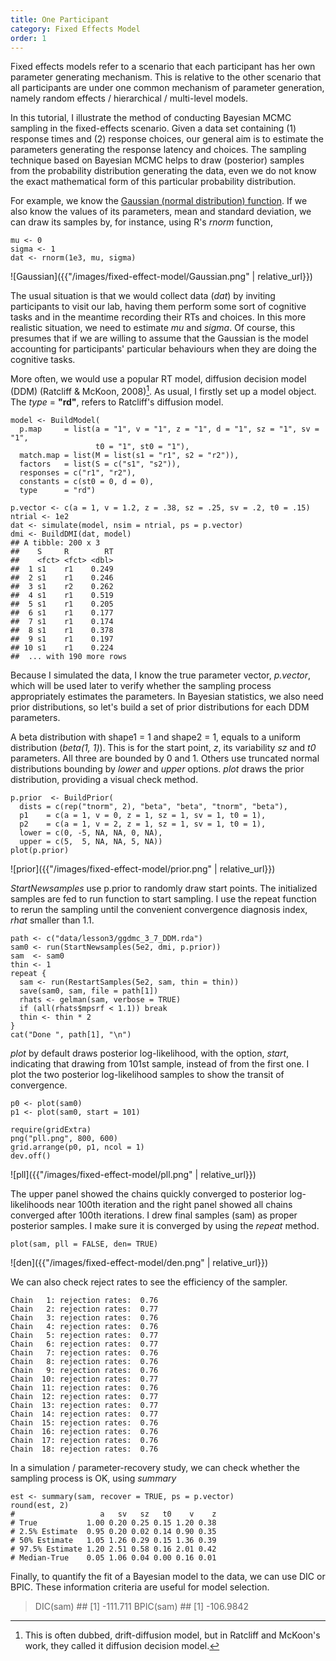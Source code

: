 ```yaml
---
title: One Participant
category: Fixed Effects Model
order: 1
---
```


Fixed effects models refer to a scenario that each participant
has her own parameter generating mechanism. This is relative to
the other scenario that all participants are under one common mechanism
of parameter generation, namely random effects / hierarchical / multi-level
models.

In this tutorial, I illustrate the method of conducting Bayesian MCMC sampling
in the fixed-effects scenario. Given a data set containing (1) response times
and (2) response choices, our general aim is to estimate the parameters
generating the response latency and choices. The sampling technique based on
Bayesian MCMC helps to draw (posterior) samples from the probability
distribution generating the data, even we do not know the exact
mathematical form of this particular probability distribution.

For example, we know the [Gaussian (normal distribution) function](https://en.wikipedia.org/wiki/Gaussian_function). If we also know the values of its parameters,
mean and standard deviation, we can draw its samples by, for instance,
using R's _rnorm_ function,

```
mu <- 0
sigma <- 1
dat <- rnorm(1e3, mu, sigma)
```

![Gaussian]({{"/images/fixed-effect-model/Gaussian.png" | relative_url}})

The usual situation is that we would collect data (_dat_) by inviting
participants to visit our lab, having them perform some sort of
cognitive tasks and in the meantime recording their RTs and choices. 
In this more realistic situation, we need to estimate _mu_
and _sigma_.  Of course, this presumes that if we are willing to
assume that the Gaussian is the model accounting for participants'
particular behaviours when they are doing the cognitive tasks.

More often, we would use a popular RT model, diffusion decision model
(DDM) (Ratcliff & McKoon, 2008)[^1]. As usual, I firstly set up a model
object. The _type_ = **"rd"**, refers to Ratcliff's diffusion model.

```
model <- BuildModel(
  p.map     = list(a = "1", v = "1", z = "1", d = "1", sz = "1", sv = "1",
                   t0 = "1", st0 = "1"),
  match.map = list(M = list(s1 = "r1", s2 = "r2")),
  factors   = list(S = c("s1", "s2")),
  responses = c("r1", "r2"),
  constants = c(st0 = 0, d = 0),
  type      = "rd")

p.vector <- c(a = 1, v = 1.2, z = .38, sz = .25, sv = .2, t0 = .15)
ntrial <- 1e2
dat <- simulate(model, nsim = ntrial, ps = p.vector)
dmi <- BuildDMI(dat, model)
## A tibble: 200 x 3
##    S     R        RT
##    <fct> <fct> <dbl>
##  1 s1    r1    0.249
##  2 s1    r1    0.246
##  3 s1    r2    0.262
##  4 s1    r1    0.519
##  5 s1    r1    0.205
##  6 s1    r1    0.177
##  7 s1    r1    0.174
##  8 s1    r1    0.378
##  9 s1    r1    0.197
## 10 s1    r1    0.224
##  ... with 190 more rows

```

Because I simulated the data, I know the true parameter vector, _p.vector_, which
will be used later to verify whether the sampling process appropriately estimates 
the parameters. In Bayesian statistics, we also need prior distributions, so
let's build a set of prior distributions for each DDM parameters.

A beta distribution with shape1 = 1 and shape2 = 1, equals to a uniform
distribution (_beta(1, 1)_). This is for the start point, _z_, its variability
_sz_ and _t0_ parameters. All three are bounded by 0 and 1. Others use
truncated normal distributions bounding by _lower_ and _upper_ options.
_plot_ draws the prior distribution, providing a visual check method.

```
p.prior  <- BuildPrior(
  dists = c(rep("tnorm", 2), "beta", "beta", "tnorm", "beta"),
  p1    = c(a = 1, v = 0, z = 1, sz = 1, sv = 1, t0 = 1),
  p2    = c(a = 1, v = 2, z = 1, sz = 1, sv = 1, t0 = 1),
  lower = c(0, -5, NA, NA, 0, NA),
  upper = c(5,  5, NA, NA, 5, NA))
plot(p.prior)
```

![prior]({{"/images/fixed-effect-model/prior.png" | relative_url}})


_StartNewsamples_ use p.prior to randomly draw start points. The
initialized samples are fed to run function to start sampling. I use
the repeat function to rerun the sampling until the convenient
convergence diagnosis index, _rhat_ smaller than 1.1.

```
path <- c("data/lesson3/ggdmc_3_7_DDM.rda")
sam0 <- run(StartNewsamples(5e2, dmi, p.prior))
sam  <- sam0
thin <- 1
repeat {
  sam <- run(RestartSamples(5e2, sam, thin = thin))
  save(sam0, sam, file = path[1])
  rhats <- gelman(sam, verbose = TRUE)
  if (all(rhats$mpsrf < 1.1)) break
  thin <- thin * 2
}
cat("Done ", path[1], "\n")
```

_plot_ by default draws posterior log-likelihood, with the option, _start_,
indicating that drawing from 101st sample, instead of from the first one.
I plot the two posterior log-likelihood samples to show the transit of
convergence.

```
p0 <- plot(sam0)
p1 <- plot(sam0, start = 101)

require(gridExtra)
png("pll.png", 800, 600)
grid.arrange(p0, p1, ncol = 1)
dev.off()
```

![pll]({{"/images/fixed-effect-model/pll.png" | relative_url}})

The upper panel showed the chains quickly converged to posterior log-likelihoods
near 100th iteration and the right panel showed all chains converged after 100th
iterations. I drew final samples (sam) as proper posterior samples. I make
sure it is converged by using the _repeat_ method. 

```
plot(sam, pll = FALSE, den= TRUE)
```

![den]({{"/images/fixed-effect-model/den.png" | relative_url}})

We can also check reject rates to see the efficiency of the
sampler.

```
Chain   1: rejection rates:  0.76 
Chain   2: rejection rates:  0.77 
Chain   3: rejection rates:  0.76 
Chain   4: rejection rates:  0.76 
Chain   5: rejection rates:  0.77 
Chain   6: rejection rates:  0.77 
Chain   7: rejection rates:  0.76 
Chain   8: rejection rates:  0.76 
Chain   9: rejection rates:  0.76 
Chain  10: rejection rates:  0.77 
Chain  11: rejection rates:  0.76 
Chain  12: rejection rates:  0.77 
Chain  13: rejection rates:  0.77 
Chain  14: rejection rates:  0.77 
Chain  15: rejection rates:  0.76 
Chain  16: rejection rates:  0.76 
Chain  17: rejection rates:  0.76 
Chain  18: rejection rates:  0.76
```

In a simulation / parameter-recovery study, we can check whether
the sampling process is OK, using _summary_

```
est <- summary(sam, recover = TRUE, ps = p.vector)
round(est, 2)
#                   a   sv   sz   t0    v    z
# True           1.00 0.20 0.25 0.15 1.20 0.38
# 2.5% Estimate  0.95 0.20 0.02 0.14 0.90 0.35
# 50% Estimate   1.05 1.26 0.29 0.15 1.36 0.39
# 97.5% Estimate 1.20 2.51 0.58 0.16 2.01 0.42
# Median-True    0.05 1.06 0.04 0.00 0.16 0.01
```

Finally, to quantify the fit of a Bayesian model to the data, we can use
DIC or BPIC. These information criteria are useful for model selection. 

> DIC(sam)  ## [1] -111.711
> BPIC(sam) ## [1] -106.9842


[^1]: This is often dubbed, drift-diffusion model, but in Ratcliff and McKoon's work, they called it diffusion decision model. 



